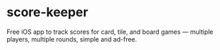 # score-keeper
Free iOS app to track scores for card, tile, and board games — multiple players, multiple rounds, simple and ad-free.
